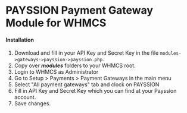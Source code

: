 PAYSSION Payment Gateway Module for WHMCS
=================

<h4>Installation</h4>

1. Download and fill in your API Key and Secret Key in the file `modules->gateways->payssion->payssion.php`.
2. Copy over _<b>modules</b>_ folders to your WHMCS root.
3. Login to WHMCS as Administrator
4. Go to Setup > Payments > Payment Gateways in the main menu
5. Select "All payment gateways" tab and clock on PAYSSION
6. Fill in API Key and Secret Key which you can find at your Payssion account.
7. Save changes.